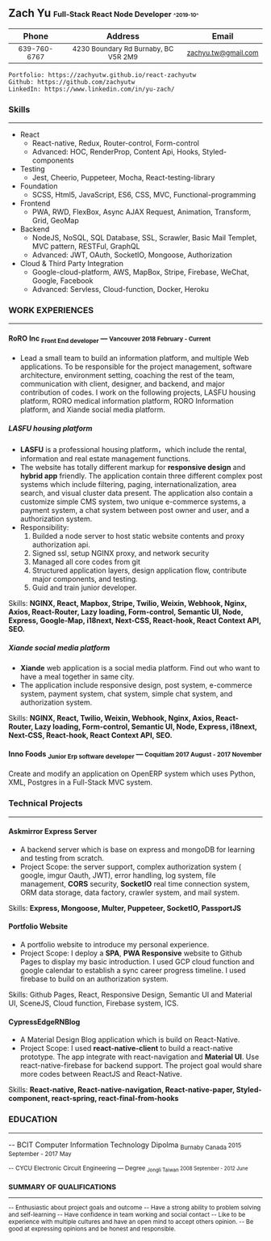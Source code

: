 ## Zach Yu <small><small>Full-Stack React Node Developer</small>  <small><small><small>^2019-10^</small></small></small> 

|Phone | Address | Email| 
|:--------:|:------:|:-------:|
| <small>639-760-6767| <small>4230 Boundary Rd Burnaby, BC V5R 2M9 </small>| <small>[zachyu.tw@gmail.com](zachyu.tw@gmail.com)|</small> 

```pug
Portfolio: https://zachyutw.github.io/react-zachyutw
Github: https://github.com/zachyutw
LinkedIn: https://www.linkedin.com/in/yu-zach/
```
### Skills
-------
- React
	- React-native, Redux, Router-control, Form-control 
	- Advanced: HOC, RenderProp, Content Api, Hooks, Styled-components
- Testing
	- Jest, Cheerio, Puppeteer, Mocha, React-testing-library
- Foundation
	- SCSS, Html5, JavaScript, ES6, CSS, MVC, Functional-programming
- Frontend
	- PWA, RWD, FlexBox, Async AJAX Request, Animation, Transform, Grid, GeoMap
- Backend
	- NodeJS, NoSQL, SQL Database, SSL, Scrawler, Basic Mail Templet, MVC pattern, RESTFul, GraphQL
	- Advanced: JWT, OAuth, SocketIO, Mongoose, Authorization
- Cloud & Third Party Integration
	- Google-cloud-platform, AWS, MapBox, Stripe, Firebase, WeChat, Google, Facebook
	- Advanced: Servless, Cloud-function, Docker, Heroku

### WORK EXPERIENCES
----
#### RoRO Inc <sub>Front End developer</sub> — <small>Vancouver 2018 February - Current</small>

- Lead a small team to build an information platform, and multiple Web applications. To be responsible for the project management, software architecture, environment setting, coaching the rest of the team, communication with client, designer, and backend, and major contribution of codes. I work on the following projects, LASFU housing platform, RORO medical information platform, RORO Information platform, and Xiande social media platform.

##### LASFU housing platform
* **LASFU** is a professional housing platform，which include the rental, information and real estate management functions.
* The website has totally different markup for **responsive design** and **hybrid app** friendly. The application contain three different complex post systems which include filtering, paging, internationalization, area search, and visual cluster data present. The application also contain a customize simple CMS system, two unique e-commerce systems, a payment system, a chat system between post owner and user, and a authorization system. 
* Responsibility: 
	1. Builded a node server to host static website contents and proxy authorization api. 
	2. Signed ssl, setup NGINX proxy, and network security
	3. Managed all core codes from git
	4. Structured application layers, design application flow, contribute major components, and testing.
	5. Guid and train junior developer.
	
Skills: **NGINX, React, Mapbox, Stripe, Twilio, Weixin, Webhook, Nginx, Axios, React-Router, Lazy loading, Form-control, Semantic UI, Node, Express, Google-Map, i18next, Next-CSS, React-hook, React Context API, SEO.**
 
##### Xiande social media platform
* **Xiande** web application  is a social media platform. Find out who want to have a meal together in same city.
* The application include responsive design,  post system,  e-commerce system, payment system, chat system, simple chat system, and authorization system.

Skills: **NGINX, React, Twilio, Weixin, Webhook, Nginx, Axios, React-Router, Lazy loading, Form-control, Semantic UI, Node, Express, i18next, Next-CSS, React-hook, React Context API, SEO.**  


#### Inno Foods <sub>Junior Erp software developer</sub> — <small>Coquitlam 2017 August - 2017 November  </small>
  
Create and modify an application on OpenERP system which uses Python, XML, Postgres in a Full-Stack MVC system.
### Technical Projects
---
#### Askmirror Express Server 
- A backend server which is base on express and mongoDB for learning and testing from scratch.
- Project Scope: the server support, complex authorization system ( google, imgur Oauth, JWT), error handling, log system, file management, **CORS** security, **SocketIO** real time connection system, ORM data storage, data factory, crawler system, and mail system.

Skills: **Express, Mongoose, Multer, Puppeteer, SocketIO, PassportJS**

#### Portfolio Website
- A portfolio website to introduce my personal experience.
- Project Scope: I deploy a **SPA**, **PWA Responsive** website to Github Pages to display my basic introduction. I used GCP cloud function and google calendar to establish a sync career progress timeline. I used firebase to build on an authorization system.

Skills: Github Pages, React, Responsive Design, Semantic UI and Material UI, SceneJS, Cloud function, Firebase system, ICS.

#### CypressEdgeRNBlog
- A Material Design Blog application which is build on React-Native.
- Project Scope: I used **react-native-client** to build a react-native prototype. The app integrate with react-navigation and **Material UI**. Use react-native-firebase for backend support. The project goal would share more codes between ReactJS and React-Native.  

Skills: **React-native, React-native-navigation, React-native-paper, Styled-component, react-spring, react-final-from-hooks** 

### EDUCATION
---
-- BCIT Computer Information Technology Dipolma <sub>Burnaby Canada </sub> <small>2015 September - 2017 May</samll>

-- CYCU Electronic Circuit Engineering  — Degree <sub>Jongli Taiwan </sub> <small>2008 September - 2012 June </small>
  

### SUMMARY OF QUALIFICATIONS
---

-- Enthusiastic about project goals and outcome
-- Have a strong ability to problem solving and self-learning
-- Have confidence in team working and social contact
-- Like to be experience with multiple cultures and have an open mind to accept others opinion.
-- Be good at expressing opinions and be honest and responsible.

<!--stackedit_data:
eyJoaXN0b3J5IjpbLTE0Mzk4ODM5NSw4Njc3NzAyNDIsLTE1OT
U4NDY4MTQsNDc4MjU5MzI1LDE4NDk5MzY4NDgsMTg1OTgzNTAy
NV19
-->